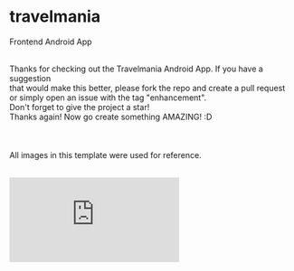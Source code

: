 # travelmania
Frontend Android App

<br>

<body>
Thanks for checking out the Travelmania Android App. If you have a suggestion<br>
that would make this better, please fork the repo and create a pull request<br>
or simply open an issue with the tag "enhancement".<br>
Don't forget to give the project a star!<br>
Thanks again! Now go create something AMAZING! :D<br><br>
  <br>
  <br>
  All images in this template were used for reference.
  <br>
  <br>

  ![alt text](https://fv2-3.failiem.lv/thumb_show.php?i=mmgkm48gk&view)
  
</body>

